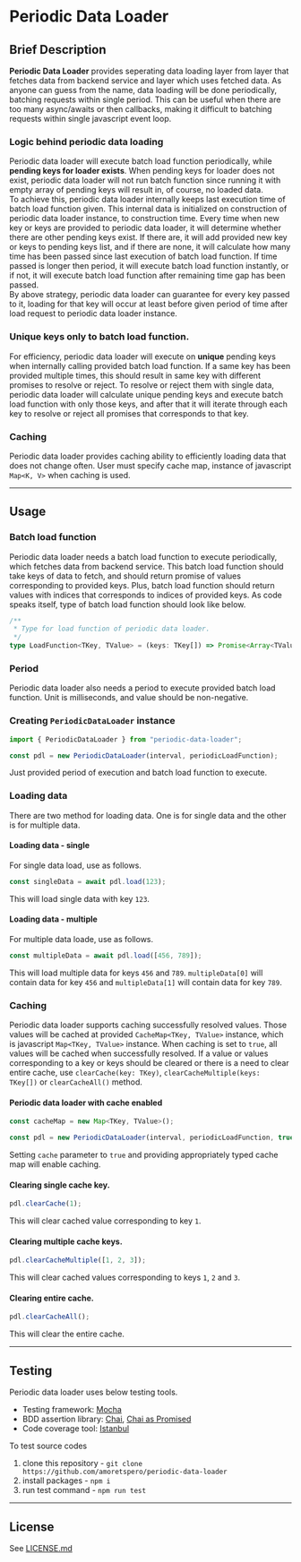# Periodic Data Loader  
  
## Brief Description  
  
**Periodic Data Loader** provides seperating data loading layer from layer that fetches data from backend service and layer which uses fetched data. As anyone can guess from the name, data loading will be done periodically, batching requests within single period. This can be useful when there are too many async/awaits or then callbacks, making it difficult to batching requests within single javascript event loop.  
  
### Logic behind periodic data loading  
  
Periodic data loader will execute batch load function periodically, while **pending keys for loader exists**. When pending keys for loader does not exist, periodic data loader will not run batch function since running it with empty array of pending keys will result in, of course, no loaded data.  
To achieve this, periodic data loader internally keeps last execution time of batch load function given. This internal data is initialized on construction of periodic data loader instance, to construction time. Every time when new key or keys are provided to periodic data loader, it will determine whether there are other pending keys exist. If there are, it will add provided new key or keys to pending keys list, and if there are none, it will calculate how many time has been passed since last execution of batch load function. If time passed is longer then period, it will execute batch load function instantly, or if not, it will execute batch load function after remaining time gap has been passed.  
By above strategy, periodic data loader can guarantee for every key passed to it, loading for that key will occur at least before given period of time after load request to periodic data loader instance.  
  
### Unique keys only to batch load function.  
  
For efficiency, periodic data loader will execute on **unique** pending keys when internally calling provided batch load function. If a same key has been provided multiple times, this should result in same key with different promises to resolve or reject. To resolve or reject them with single data, periodic data loader will calculate unique pending keys and execute batch load function with only those keys, and after that it will iterate through each key to resolve or reject all promises that corresponds to that key.  
  
### Caching  
  
Periodic data loader provides caching ability to efficiently loading data that does not change often. User must specify cache map, instance of javascript `Map<K, V>` when caching is used.  
  
---  
  
## Usage  
  
### Batch load function  
  
Periodic data loader needs a batch load function to execute periodically, which fetches data from backend service. This batch load function should take keys of data to fetch, and should return promise of values corresponding to provided keys. Plus, batch load function should return values with indices that corresponds to indices of provided keys. As code speaks itself, type of batch load function should look like below.
```typescript
/**
 * Type for load function of periodic data loader.
 */
type LoadFunction<TKey, TValue> = (keys: TKey[]) => Promise<Array<TValue | Error>>;
```  
  
### Period  
  
Periodic data loader also needs a period to execute provided batch load function. Unit is milliseconds, and value should be non-negative.

### Creating `PeriodicDataLoader` instance  
  
```typescript
import { PeriodicDataLoader } from "periodic-data-loader";

const pdl = new PeriodicDataLoader(interval, periodicLoadFunction);
```  
Just provided period of execution and batch load function to execute.  
  
### Loading data  
  
There are two method for loading data. One is for single data and the other is for multiple data.  
  
#### Loading data - single  
  
For single data load, use as follows.  
  
```typescript
const singleData = await pdl.load(123);
```  
This will load single data with key `123`.  
  
#### Loading data - multiple  
  
For multiple data loade, use as follows.  
  
```typescript
const multipleData = await pdl.load([456, 789]);
```  
This will load multiple data for keys `456` and `789`. `multipleData[0]` will contain data for key `456` and `multipleData[1]` will contain data for key `789`.  
  
### Caching  
  
Periodic data loader supports caching successfully resolved values. Those values will be cached at provided `CacheMap<TKey, TValue>` instance, which is javascript `Map<TKey, TValue>` instance. When caching is set to `true`, all values will be cached when successfully resolved. If a value or values corresponding to a key or keys should be cleared or there is a need to clear entire cache, use `clearCache(key: TKey)`, `clearCacheMultiple(keys: TKey[])` or `clearCacheAll()` method.  
  
#### Periodic data loader with cache enabled  
  
```typescript
const cacheMap = new Map<TKey, TValue>();

const pdl = new PeriodicDataLoader(interval, periodicLoadFunction, true, cacheMap);
```  
Setting `cache` parameter to `true` and providing appropriately typed cache map will enable caching.  
  
#### Clearing single cache key.  
  
```typescript
pdl.clearCache(1);
```  
This will clear cached value corresponding to key `1`.  
  
#### Clearing multiple cache keys.  
  
```typescript
pdl.clearCacheMultiple([1, 2, 3]);
```  
This will clear cached values corresponding to keys `1`, `2` and `3`.  
  
#### Clearing entire cache.  
  
```typescript
pdl.clearCacheAll();
```  
This will clear the entire cache.  
  
---  
  
## Testing  
  
Periodic data loader uses below testing tools.  
- Testing framework: [Mocha](https://mochajs.org)
- BDD assertion library: [Chai](https://www.chaijs.com/), [Chai as Promised](https://www.chaijs.com/plugins/chai-as-promised/)
- Code coverage tool: [Istanbul](https://istanbul.js.org)  
  
To test source codes
1. clone this repository - `git clone https://github.com/amoretspero/periodic-data-loader`
2. install packages - `npm i`  
3. run test command - `npm run test`  
  
---  
  
## License  
  
See [LICENSE.md](https://github.com/amoretspero/periodic-data-loader/blob/master/LICENSE.md)